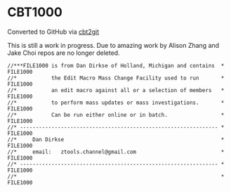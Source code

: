 # CBT1000
Converted to GitHub via [cbt2git](https://github.com/wizardofzos/cbt2git)

This is still a work in progress. 
Due to amazing work by Alison Zhang and Jake Choi repos are no longer deleted.

```
//***FILE1000 is from Dan Dirkse of Holland, Michigan and contains  *   FILE1000
//*           the Edit Macro Mass Change Facility used to run       *   FILE1000
//*           an edit macro against all or a selection of members   *   FILE1000
//*           to perform mass updates or mass investigations.       *   FILE1000
//*           Can be run either online or in batch.                 *   FILE1000
//* --------------------------------------------------------------- *   FILE1000
//*     Dan Dirkse                                                  *   FILE1000
//*     email:   ztools.channel@gmail.com                           *   FILE1000
//* --------------------------------------------------------------- *   FILE1000
//*                                                                 *   FILE1000
```
